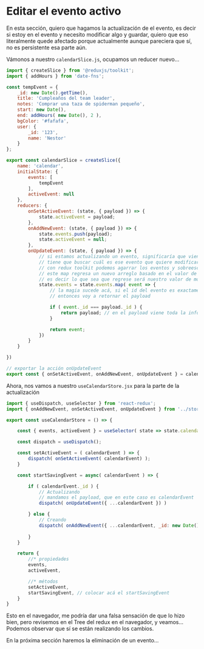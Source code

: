 # Editar el evento activo

En esta sección, quiero que hagamos la actualización de el evento, es decir si estoy en el evento y necesito modificar algo y guardar, quiero que eso literalmente quede afectado porque actualmente aunque pareciera que sí, no es persistente esa parte aún.

Vámonos a nuestro `calendarSlice.js`, ocupamos un reducer nuevo...

```jsx
import { createSlice } from '@reduxjs/toolkit';
import { addHours } from 'date-fns';

const tempEvent = {
    _id: new Date().getTime(),
    title: 'Cumpleaños del team leader',
    notes: 'Comprar una taza de spiderman pequeño',
    start: new Date(),
    end: addHours( new Date(), 2 ),
    bgColor: '#fafafa',
    user: {
        _id: '123',
        name: 'Nestor'
    }
};

export const calendarSlice = createSlice({
    name: 'calendar',
    initialState: {
        events: [
            tempEvent
        ],
        activeEvent: null 
    },
    reducers: {
        onSetActiveEvent: (state, { payload }) => {
            state.activeEvent = payload;
        },
        onAddNewEvent: (state, { payload }) => {
            state.events.push(payload);
            state.activeEvent = null;
        },
        onUpdateEvent: (state, { payload }) => {
            // si estamos actualizando un evento, significaría que viene con un id
            // tiene que buscar cuál es ese evento que quiere modificar o reemplazar
            // con redux toolkit podemos agarrar los eventos y sobreescribirlos
            // este map regresa un nuevo arreglo basado en el valor de retorno
            // es decir lo que sea que regrese será nuestro valor de modificar
            state.events = state.events.map( event => {
                // la magia sucede acá, si el id del evento es exactamente igual a lo que me manda en el payload
                // entonces voy a retornar el payload

                if ( event._id === payload._id ) {
                    return payload; // en el payload viene toda la info de la nota activa
                }

                return event;
            })
        }
    }

})

// exportar la acción onUpdateEvent
export const { onSetActiveEvent, onAddNewEvent, onUpdateEvent } = calendarSlice.actions;
```

Ahora, nos vamos a nuestro `useCalendarStore.jsx` para la parte de la actualización

```jsx
import { useDispatch, useSelector } from 'react-redux';
import { onAddNewEvent, onSetActiveEvent, onUpdateEvent } from '../store'; // importar onUpdateEvent

export const useCalendarStore = () => {

    const { events, activeEvent } = useSelector( state => state.calendar );

    const dispatch = useDispatch();

    const setActiveEvent = ( calendarEvent ) => {
        dispatch( onSetActiveEvent( calendarEvent) );
    }

    const startSavingEvent = async( calendarEvent ) => {

        if ( calendarEvent._id ) {
            // Actualizando
            // mandamos el payload, que en este caso es calendarEvent
            dispatch( onUpdateEvent({ ...calendarEvent }) )

        } else {
            // Creando
            dispatch( onAddNewEvent({ ...calendarEvent, _id: new Date().getTime() }) )
            
        }
    }

    return {
        //* propiedades
        events,
        activeEvent,

        //* métodos
        setActiveEvent,
        startSavingEvent, // colocar acá el startSavingEvent
    }
}
``` 

Esto en el navegador, me podría dar una falsa sensación de que lo hizo bien, pero revisemos en el Tree del redux en el navegador, y veamos...
Podemos observar que sí se están realizando los cambios.

En la próxima sección haremos la eliminación de un evento...